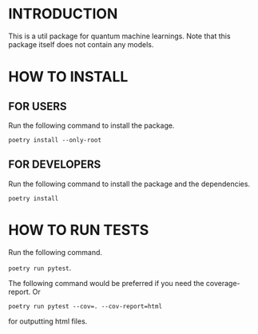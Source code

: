 # INTRODUCTION
This is a util package for quantum machine learnings. Note that this package itself does not contain any models.

# HOW TO INSTALL
## FOR USERS
Run the following command to install the package.

`poetry install --only-root`

## FOR DEVELOPERS
Run the following command to install the package and the dependencies.

`poetry install`

# HOW TO RUN TESTS
Run the following command.

`poetry run pytest`.

The following command would be preferred if you need the coverage-report. Or

`poetry run pytest --cov=. --cov-report=html`

for outputting html files.
